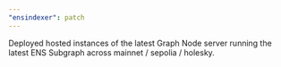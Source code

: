 ```yaml
---
"ensindexer": patch
---
```


Deployed hosted instances of the latest Graph Node server running the latest ENS Subgraph across mainnet / sepolia / holesky.
